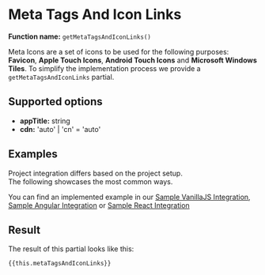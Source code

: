 # Meta Tags And Icon Links
**Function name:** `getMetaTagsAndIconLinks()`

Meta Icons are a set of icons to be used for the following purposes: **Favicon**, **Apple Touch Icons**, **Android Touch Icons** and **Microsoft Windows Tiles**.
To simplify the implementation process we provide a `getMetaTagsAndIconLinks` partial.

## Supported options
- **appTitle:** string
- **cdn:** 'auto' | 'cn' = 'auto'

## Examples

Project integration differs based on the project setup.  
The following showcases the most common ways.

<PartialDocs name="getMetaTagsAndIconLinks" :params="params" location="head"></PartialDocs>

You can find an implemented example in our [Sample VanillaJS Integration](https://github.com/porscheui/sample-integration-vanillajs), [Sample Angular Integration](https://github.com/porscheui/sample-integration-angular) or [Sample React Integration](https://github.com/porscheui/sample-integration-react)

<script lang="ts">
import Vue from 'vue';
import Component from 'vue-class-component';
import { getMetaTagsAndIconLinks } from '@porsche-design-system/components-js/partials';

@Component
export default class Code extends Vue {
  public metaTagsAndIconLinks: string = getMetaTagsAndIconLinks({ appTitle: 'TITLE_OF_YOUR_APP' }).replaceAll('><', '>\n<');
  public params = [
    {
      value: "{ appTitle: 'TITLE_OF_YOUR_APP' }",
      comment: 'with appTitle only'
    },
    {
      value: "{ appTitle: 'TITLE_OF_YOUR_APP', cdn: 'cn' }",
      comment: 'force using China CDN'
    },
  ];
}
</script>

## Result

The result of this partial looks like this:

<pre><code class="language-html readonly">{{this.metaTagsAndIconLinks}}</code></pre>
